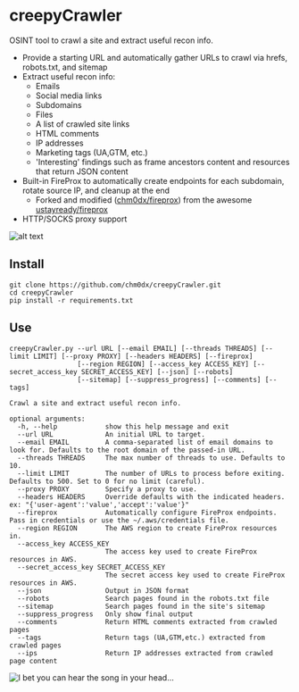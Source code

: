 # creepyCrawler

OSINT tool to crawl a site and extract useful recon info.

 * Provide a starting URL and automatically gather URLs to crawl via hrefs, robots.txt, and sitemap 
 * Extract useful recon info:
    * Emails
    * Social media links
    * Subdomains
    * Files
    * A list of crawled site links
    * HTML comments
    * IP addresses
    * Marketing tags (UA,GTM, etc.)
    * 'Interesting' findings such as frame ancestors content and resources that return JSON content
 * Built-in FireProx to automatically create endpoints for each subdomain, rotate source IP, and cleanup at the end
    * Forked and modified ([chm0dx/fireprox](https://github.com/chm0dx/fireprox)) from the awesome [ustayready/fireprox](https://github.com/ustayready/fireprox)
 * HTTP/SOCKS proxy support
 
 ![alt text](./creepyCrawler_demo.gif "Quick Demo")

## Install

    git clone https://github.com/chm0dx/creepyCrawler.git
    cd creepyCrawler
    pip install -r requirements.txt

## Use

    creepyCrawler.py --url URL [--email EMAIL] [--threads THREADS] [--limit LIMIT] [--proxy PROXY] [--headers HEADERS] [--fireprox]
                     [--region REGION] [--access_key ACCESS_KEY] [--secret_access_key SECRET_ACCESS_KEY] [--json] [--robots]
                     [--sitemap] [--suppress_progress] [--comments] [--tags]

    Crawl a site and extract useful recon info.

    optional arguments:
      -h, --help            show this help message and exit
      --url URL             An initial URL to target.
      --email EMAIL         A comma-separated list of email domains to look for. Defaults to the root domain of the passed-in URL.
      --threads THREADS     The max number of threads to use. Defaults to 10.
      --limit LIMIT         The number of URLs to process before exiting. Defaults to 500. Set to 0 for no limit (careful).
      --proxy PROXY         Specify a proxy to use.
      --headers HEADERS     Override defaults with the indicated headers. ex: "{'user-agent':'value','accept':'value'}"
      --fireprox            Automatically configure FireProx endpoints. Pass in credentials or use the ~/.aws/credentials file.
      --region REGION       The AWS region to create FireProx resources in.
      --access_key ACCESS_KEY
                            The access key used to create FireProx resources in AWS.
      --secret_access_key SECRET_ACCESS_KEY
                            The secret access key used to create FireProx resources in AWS.
      --json                Output in JSON format
      --robots              Search pages found in the robots.txt file
      --sitemap             Search pages found in the site's sitemap
      --suppress_progress   Only show final output
      --comments            Return HTML comments extracted from crawled pages
      --tags                Return tags (UA,GTM,etc.) extracted from crawled pages
      --ips                 Return IP addresses extracted from crawled page content


![I bet you can hear the song in your head...](https://media.giphy.com/media/Lz1LMB0rTWhNIKZdmD/giphy.gif)
